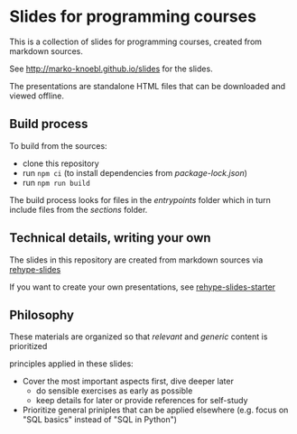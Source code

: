 # Slides for programming courses

This is a collection of slides for programming courses, created from markdown sources.

See <http://marko-knoebl.github.io/slides> for the slides.

The presentations are standalone HTML files that can be downloaded and viewed offline.

## Build process

To build from the sources:

- clone this repository
- run `npm ci` (to install dependencies from _package-lock.json_)
- run `npm run build`

The build process looks for files in the _entrypoints_ folder which in turn include files from the _sections_ folder.

## Technical details, writing your own

The slides in this repository are created from markdown sources via [rehype-slides](https://github.com/marko-knoebl/rehype-slides)

If you want to create your own presentations, see [rehype-slides-starter](https://github.com/marko-knoebl/rehype-slides-starter)

## Philosophy

These materials are organized so that _relevant_ and _generic_ content is prioritized

principles applied in these slides:

- Cover the most important aspects first, dive deeper later
  - do sensible exercises as early as possible
  - keep details for later or provide references for self-study
- Prioritize general priniples that can be applied elsewhere (e.g. focus on "SQL basics" instead of "SQL in Python")
